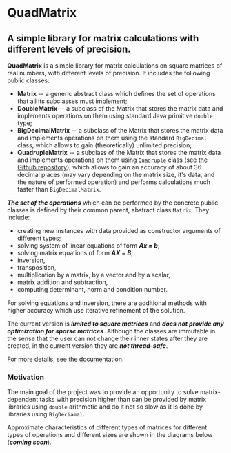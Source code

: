 

# QuadMatrix
## A simple library for matrix calculations with different levels of precision.


**QuadMatrix** is a simple library for matrix calculations on square matrices of real numbers, 
with different levels of precision. It includes the following public classes:

-   **Matrix**  -- a generic abstract class which defines the set of operations that all 
its subclasses must implement;
-   **DoubleMatrix**  -- a subclass of the Matrix that stores the matrix data and implements 
operations on them using standard Java primitive  `double`  type;
-   **BigDecimalMatrix**  -- a subclass of the Matrix that stores the matrix data and implements 
operations on them using the standard `BigDecimal`  class, which allows to gain (theoretically) unlimited precision;
-   **QuadrupleMatrix**  -- a subclass of the Matrix that stores the matrix data and implements 
operations on them using 
[`Quadruple`](https://m-vokhm.github.io/Quadruple/src/main/javadoc/com/mvohm/quadruple/Quadruple.html "class in com.mvohm.quadruple")
class (see  the [Github repository](https://github.com/m-vokhm/Quadruple)), which allows to gain an accuracy of about 36 decimal 
places (may vary depending on the matrix size, it's data, and the nature of performed operation) and performs calculations
much faster than  `BigDecimalMatrix`.

***The set of the operations*** which can be performed by the concrete public classes is defined by their common parent,
abstract class `Matrix`. They include:
- creating new instances with data provided as constructor arguments of different types; 
- solving system of linear equations of form  ***Ax = b***; 
- solving matrix equations of form  ***AX = B***; 
- inversion,
- transposition,
- multiplication by a matrix, by a vector and by a scalar,
- matrix addition and subtraction, 
- computing determinant, norm and condition number.
 
For solving equations and inversion, there are additional methods with higher accuracy which use
iterative refinement of the solution.

The current version is ***limited to square matrices*** and ***does not provide any optimization for sparse matrices***.
Although the classes are immutable in the sense that the user can not change their inner states after they are created,
in the current version they are ***not thread-safe***.

For more details, see the [documentation](https://m-vokhm.github.io/QuadMatrix/doc/com/mvohm/quadmatrix/package-summary.html).

### Motivation

The main goal of the project was to provide an opportunity to solve matrix-dependent tasks with precision 
higher than can be provided by matrix libraries using `double` arithmetic and do it not so slow
as it is done by libraries using `BigDeciamal`. 

Approximate characteristics of different types of matrices for different types of operations and different
sizes are shown in the diagrams below (***coming soon***).